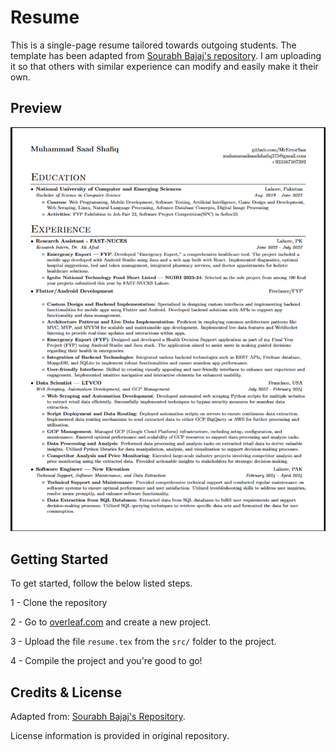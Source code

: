 # Resume

This is a single-page resume tailored towards outgoing students. The template has been adapted from [Sourabh Bajaj's repository](https://github.com/sb2nov/resume). I am uploading it so that others with similar experience can modify and easily make it their own.

## Preview

![](images/resume.png)

## Getting Started

To get started, follow the below listed steps.

1 - Clone the repository

2 - Go to [overleaf.com](https://overleaf.com) and create a new project.

3 - Upload the file `resume.tex` from the `src/` folder to the project.

4 - Compile the project and you're good to go!

## Credits & License

Adapted from: [Sourabh Bajaj's Repository](https://github.com/sb2nov/resume).

License information is provided in original repository.
